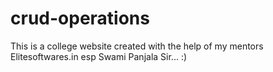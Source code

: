 # crud-operations
This is a college website created with the help of my mentors Elitesoftwares.in esp Swami Panjala Sir... :)
